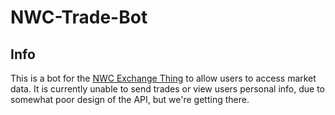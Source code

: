 # NWC-Trade-Bot

## Info

This is a bot for the [NWC Exchange Thing](https://finance.nwconifer.net) to allow users to access market data. It is currently unable to send trades or view users personal info, due to somewhat poor design of the API, but we're getting there.
